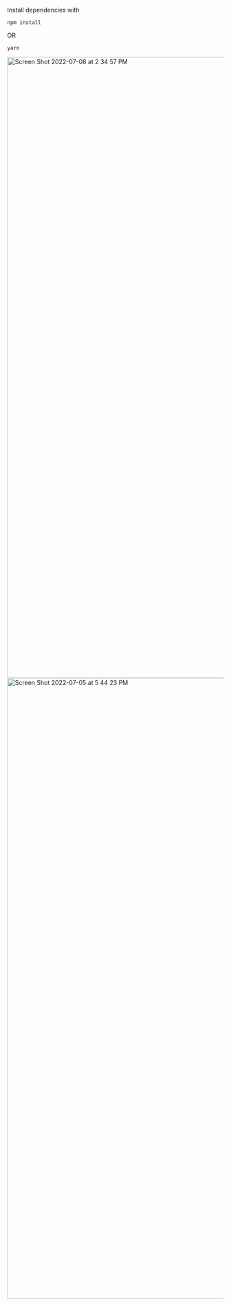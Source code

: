 Install dependencies with 

```
npm install
```
OR
```
yarn
```

<img width="1440" alt="Screen Shot 2022-07-08 at 2 34 57 PM" src="https://user-images.githubusercontent.com/53208269/177957928-2130305a-edea-46d3-a0d1-b8e505dc65f9.png">

<img width="1440" alt="Screen Shot 2022-07-05 at 5 44 23 PM" src="https://user-images.githubusercontent.com/53208269/177324882-8d38f2b6-fe62-491a-b2d5-09c7d44ee26c.png">
